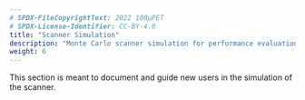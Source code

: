 ```yaml
---
# SPDX-FileCopyrightText: 2022 100µPET
# SPDX-License-Identifier: CC-BY-4.0
title: "Scanner Simulation"
description: "Monte Carlo scanner simulation for performance evaluation."
weight: 6
---
```


This section is meant to document and guide new users in the simulation of the scanner.
